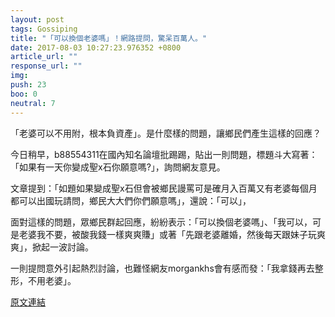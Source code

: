 ```yaml
---
layout: post
tags: Gossiping
title: "「可以換個老婆嗎」！網路提問，驚呆百萬人。"
date: 2017-08-03 10:27:23.976352 +0800
article_url: ""
response_url: ""
img: 
push: 23
boo: 0
neutral: 7
---
```


「老婆可以不用附，根本負資產」。是什麼樣的問題，讓鄉民們產生這樣的回應？

今日稍早，b88554311在國內知名論壇批踢踢，貼出一則問題，標題斗大寫著：「如果有一天你變成聖x石你願意嗎?」，詢問網友意見。

文章提到：「如題如果變成聖x石但會被鄉民謾罵可是確月入百萬又有老婆每個月都可以出國玩請問，鄉民大大們你們願意嗎」，還說：「可以」，

面對這樣的問題，眾鄉民群起回應，紛紛表示：「可以換個老婆嗎」、「我可以，可是老婆我不要，被酸我錢一樣爽爽賺」或著「先跟老婆離婚，然後每天跟妹子玩爽爽」，掀起一波討論。

一則提問意外引起熱烈討論，也難怪網友morgankhs會有感而發：「我拿錢再去整形，不用老婆」。

<a href = "https://www.ptt.cc/bbs/Gossiping/M.1501218191.A.F79.html">原文連結</a>

